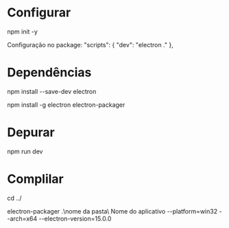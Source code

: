 # Configurar

npm init -y

Configuração no package:
"scripts": {
    "dev": "electron ."
 },

# Dependências

npm install --save-dev electron

npm install -g electron electron-packager

# Depurar

npm run dev

# Complilar

cd ../

electron-packager .\nome da pasta\ Nome do aplicativo --platform=win32 --arch=x64 --electron-version=15.0.0
